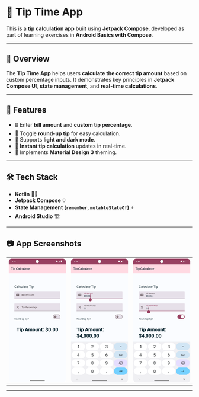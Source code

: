 # 💸 Tip Time App

This is a **tip calculation app** built using **Jetpack Compose**, developed as part of learning exercises in **Android Basics with Compose**.

---

## 📜 Overview
The **Tip Time App** helps users **calculate the correct tip amount** based on custom percentage inputs. It demonstrates key principles in **Jetpack Compose UI**, **state management**, and **real-time calculations**.

---

## 🚀 Features
- 🖩 Enter **bill amount** and **custom tip percentage**.
- 🔘 Toggle **round-up tip** for easy calculation.
- 🌙 Supports **light and dark mode**.
- 🧮 **Instant tip calculation** updates in real-time.
- 🎨 Implements **Material Design 3** theming.

---

## 🛠️ Tech Stack
- **Kotlin** 🧑‍💻
- **Jetpack Compose** 💡
- **State Management (`remember`, `mutableStateOf`)** ⚡
- **Android Studio** 🏗️

---

## 📷 App Screenshots

<table>
  <tr>
    <td><img src=".README_images/tipcalcullator home.png" alt="Tip Input Screen" width="300"></td>
    <td><img src=".README_images/billAmount.png" alt="Bill Amount Screen" width="300"></td>
    <td><img src=".README_images/tipPercentage.png" alt="Tip Percentage Screen" width="300"></td>
  </tr>
</table>


---
